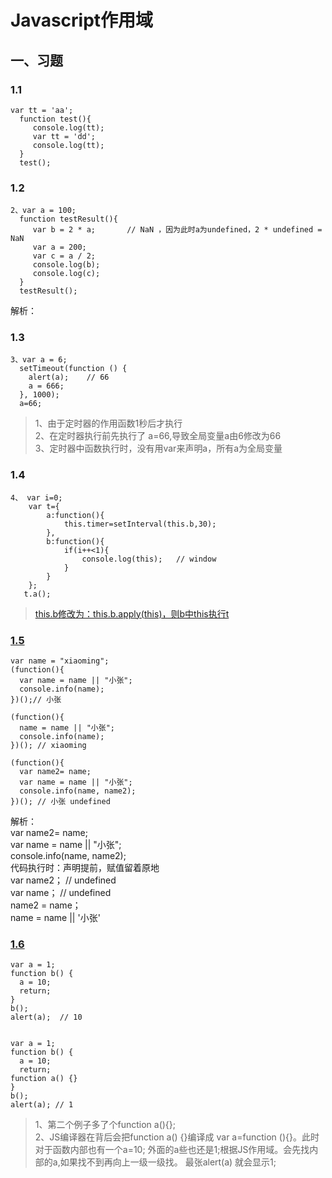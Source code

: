 # Javascript作用域
## 一、习题
### 1.1
    var tt = 'aa';
      function test(){
         console.log(tt);
         var tt = 'dd';
         console.log(tt);
      }
      test();

### 1.2

    2、var a = 100;
      function testResult(){
         var b = 2 * a;       // NaN ，因为此时a为undefined，2 * undefined = NaN
         var a = 200;
         var c = a / 2;
         console.log(b);
         console.log(c);
      }
      testResult();
解析：

### 1.3
    3、var a = 6;
      setTimeout(function () {
        alert(a);    // 66
        a = 666;
      }, 1000);
      a=66;
> 1、由于定时器的作用函数1秒后才执行 <br>
> 2、在定时器执行前先执行了 a=66,导致全局变量a由6修改为66<br>
> 3、定时器中函数执行时，没有用var来声明a，所有a为全局变量<br>

### 1.4
    4、 var i=0;
	    var t={
	        a:function(){
	            this.timer=setInterval(this.b,30);
	        },
	        b:function(){
	            if(i++<1){
	                console.log(this);   // window
	            }
	        }
	    };
       t.a();
> [this.b修改为：this.b.apply(this)，则b中this执行t](https://segmentfault.com/q/1010000000205169)

### [1.5](http://www.2cto.com/kf/201411/350951.html)
	var name = "xiaoming"; 
	(function(){ 
	  var name = name || "小张";
	  console.info(name);
	})();// 小张
	 
	(function(){
	  name = name || "小张";
	  console.info(name);
	})(); // xiaoming
	 
	(function(){
	  var name2= name;
	  var name = name || "小张";
	  console.info(name, name2);
	})(); // 小张 undefined

解析：<br>
var name2= name;<br>
var name = name || "小张";<br>
console.info(name, name2);<br>
代码执行时：声明提前，赋值留着原地<br>
var name2；    // undefined <br>
var name；      // undefined <br>
name2 = name；<br>
name = name || '小张'


### [1.6](http://www.cnblogs.com/huan-lin/p/3683041.html)
	var a = 1;
	function b() {
	  a = 10;
	  return;
	}
	b();
	alert(a);  // 10
 

	var a = 1;
	function b() {
	  a = 10;
	  return;
	function a() {}
	} 
	b();
	alert(a); // 1


>1、第二个例子多了个function a(){};<br>
>2、JS编译器在背后会把function a() {}编译成 var a=function (){}。此时对于函数内部也有一个a=10; 外面的a些也还是1;根据JS作用域。会先找内部的a,如果找不到再向上一级一级找。
最张alert(a) 就会显示1;



